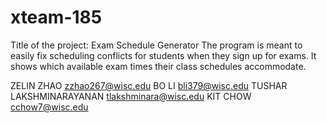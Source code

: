 # xteam-185
Title of the project: Exam Schedule Generator
The program is meant to easily fix scheduling conflicts for students when they sign up for exams. It shows which available exam times their class schedules accommodate.

ZELIN ZHAO
zzhao267@wisc.edu
BO LI
bli379@wisc.edu
TUSHAR LAKSHMINARAYANAN
tlakshminara@wisc.edu
KIT CHOW
cchow7@wisc.edu